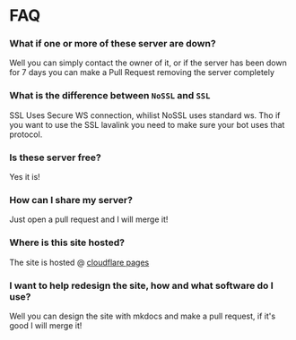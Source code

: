 # FAQ

### What if one or more of these server are down?

Well you can simply contact the owner of it, or if the server has been down for 7 days you can make a Pull Request removing the server completely

### What is the difference between `NoSSL` and `SSL`
SSL Uses Secure WS connection, whilist NoSSL uses standard ws.
Tho if you want to use the SSL lavalink you need to make sure your bot uses that protocol.

### Is these server free?

Yes it is!

### How can I share my server?

Just open a pull request and I will merge it!

### Where is this site hosted?

The site is hosted @ [cloudflare pages](https://pages.dev)


### I want to help redesign the site, how and what software do I use?

Well you can design the site with mkdocs and make a pull request, if it's good I will merge it!